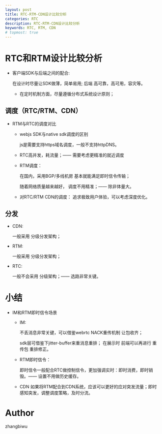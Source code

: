 ```yaml
---
layout: post
title: RTC-RTM-CDN设计比较分析
categories: RTC
description: RTC-RTM-CDN设计比较分析
keywords: RTC, RTM, CDN
# topmost: true
---
```


# RTC和RTM设计比较分析

* 客户端SDK与后端之间的配合:

  在设计时尽量让SDK做薄，简单易用; 后端 高可靠，高可用，容灾等。
  
  * 在定时机制方面，尽量遵循分布式系统设计原则；

## 调度（RTC/RTM、CDN）

* RTM与RTC的调度对比

  * webjs SDK与native sdk调度的区别
  
    js是需要支持https域名调度，一般不支持httpDNS。
  
  * RTC高并发，耗流量；—— 需要考虑更精准的就近调度

  * RTM调度：

    在国内，采用BGP/多线机房 基本就能满足即时信令传输；

    随着网络质量越来越好， 调度不用精准；—— 除非体量大。
  
  * 对RTC/RTM CDN的调度： 追求极致用户体验，可以考虑深度优化。

## 分发

  * CDN:

    一般采用 分级分发架构；
  
  * RTM:

    一般采用 分级分发架构；
  
  * RTC:

    一般不会采用 分级架构；—— 选路非常关键。

# 小结

* IM和RTM即时信令场景

  * IM: 

    不丢消息非常关键，可以借鉴webrtc NACK重传机制 让包收齐；

    sdk层可借鉴下jitter-buffer来重消息重排； 在展示时 前端可以再进行 重传包 重排修正。

  * RTM即时信令：
    
    即时信令一般配合RTC做控制信令，更加强调实时：即时消费，即时销毁。—— 设置不用做历史缓存。

  * CDN
    如果将RTM配合到CDN系统，应该可以更好的应对突发流量；即时感知突发，调整调度策略，及时分流。

# Author

zhangbiwu
